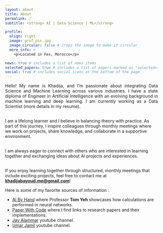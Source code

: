 ```yaml
---
layout: about
title: About
permalink: /
subtitle: <strong> AI | Data Science | ML</strong> 

profile:
  align: right
  image: prof_pic.jpg
  image_circular: false # crops the image to make it circular
  more_info: >
    <p>Located in Fes, Morocco</p>    

news: true # includes a list of news items
selected_papers: true # includes a list of papers marked as "selected={true}"
social: true # includes social icons at the bottom of the page
---
```

<p style="text-align: justify;">
Hello! My name is Khadija, and I’m passionate about integrating Data Science and Machine Learning across various industries. I have a state diploma of Engineer in Artificial Intelligence with an evolving background in machine learning and deep learning.
I am currently working as a Data Scientist (more details in my resume).<br><br>

I am a lifelong learner and I believe in balancing theory with practice.  As part of this journey, I inspire colleagues through monthly meetings where we work on projects, share knowledge, and collaborate in a supportive environment.<br><br>

I am always eager to connect with others who are interested in learning together and exchanging ideas about AI projects and experiences.<br><br>

If you enjoy learning together through structured, monthly meetings that include exciting projects, feel free to contact me at <strong>khadijabayoud.me@gmail.com</strong>!
</p>


Here is some of my favorite sources of information :
  - [AI By Hand](https://aibyhand.substack.com/) where Professor **Tom Yeh** showcases how calculations are performed in neural networks.
  - [Paper With Code](https://paperswithcode.com/) where I find links to research papers and their implementations.
  - [Jay Alammar](https://www.youtube.com/@arp_ai) youtube channel.
  - [Umar Jamil](https://www.youtube.com/@umarjamilai) youtube channel.

